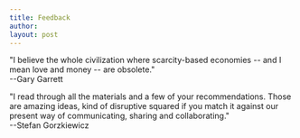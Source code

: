 ```yaml
---
title: Feedback
author: 
layout: post
---
```


"I believe the whole civilization where scarcity-based economies -- and I mean love and money -- are obsolete."  
--Gary Garrett

"I read through all the materials and a few of your recommendations. Those are amazing ideas, kind of disruptive squared if you match it against our present way of communicating, sharing and collaborating."  
--Stefan Gorzkiewicz

